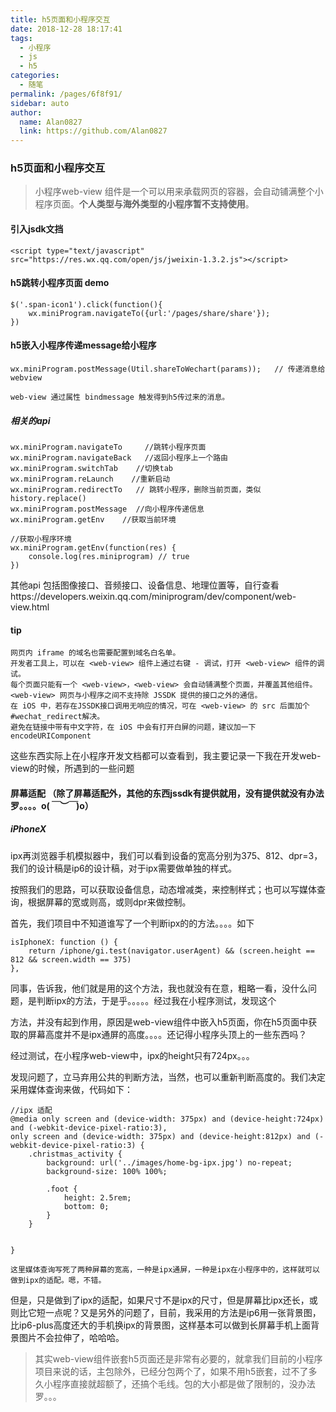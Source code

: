 ```yaml
---
title: h5页面和小程序交互
date: 2018-12-28 18:17:41
tags: 
  - 小程序
  - js
  - h5
categories:
  - 随笔
permalink: /pages/6f8f91/
sidebar: auto
author: 
  name: Alan0827
  link: https://github.com/Alan0827
---
```




### h5页面和小程序交互

> 小程序web-view 组件是一个可以用来承载网页的容器，会自动铺满整个小程序页面。**个人类型与海外类型的小程序暂不支持使用**。


#### 引入jsdk文挡

    <script type="text/javascript" src="https://res.wx.qq.com/open/js/jweixin-1.3.2.js"></script>

<!-- more -->

#### h5跳转小程序页面  demo

    $('.span-icon1').click(function(){
        wx.miniProgram.navigateTo({url:'/pages/share/share'});
    })

#### h5嵌入小程序传递message给小程序

    wx.miniProgram.postMessage(Util.shareToWechart(params));   // 传递消息给webview

    web-view 通过属性 bindmessage 触发得到h5传过来的消息。

##### 相关的api

    wx.miniProgram.navigateTo     //跳转小程序页面
    wx.miniProgram.navigateBack   //返回小程序上一个路由
    wx.miniProgram.switchTab    //切换tab
    wx.miniProgram.reLaunch    //重新启动
    wx.miniProgram.redirectTo   // 跳转小程序，删除当前页面，类似 history.replace()
    wx.miniProgram.postMessage  //向小程序传递信息
    wx.miniProgram.getEnv    //获取当前环境

    //获取小程序环境
    wx.miniProgram.getEnv(function(res) {
        console.log(res.miniprogram) // true 
    })


其他api  包括图像接口、音频接口、设备信息、地理位置等，自行查看https://developers.weixin.qq.com/miniprogram/dev/component/web-view.html


#### tip

    网页内 iframe 的域名也需要配置到域名白名单。
    开发者工具上，可以在 <web-view> 组件上通过右键 - 调试，打开 <web-view> 组件的调试。
    每个页面只能有一个 <web-view>，<web-view> 会自动铺满整个页面，并覆盖其他组件。
    <web-view> 网页与小程序之间不支持除 JSSDK 提供的接口之外的通信。
    在 iOS 中，若存在JSSDK接口调用无响应的情况，可在 <web-view> 的 src 后面加个#wechat_redirect解决。
    避免在链接中带有中文字符，在 iOS 中会有打开白屏的问题，建议加一下 encodeURIComponent


这些东西实际上在小程序开发文档都可以查看到，我主要记录一下我在开发web-view的时候，所遇到的一些问题


#### 屏幕适配 （除了屏幕适配外，其他的东西jssdk有提供就用，没有提供就没有办法罗。。。。o(*￣︶￣*)o）

##### iPhoneX

ipx再浏览器手机模拟器中，我们可以看到设备的宽高分别为375、812、dpr=3，我们的设计稿是ip6的设计稿，对于ipx需要做单独的样式。

按照我们的思路，可以获取设备信息，动态增减类，来控制样式；也可以写媒体查询，根据屏幕的宽或则高，或则dpr来做控制。

首先，我们项目中不知道谁写了一个判断ipx的的方法。。。。如下

    isIphoneX: function () {
        return /iphone/gi.test(navigator.userAgent) && (screen.height == 812 && screen.width == 375)
    },

同事，告诉我，他们就是用的这个方法，我也就没有在意，粗略一看，没什么问题，是判断ipx的方法，于是乎。。。。。经过我在小程序测试，发现这个

方法，并没有起到作用，原因是web-view组件中嵌入h5页面，你在h5页面中获取的屏幕高度并不是ipx通屏的高度。。。。还记得小程序头顶上的一些东西吗？

经过测试，在小程序web-view中，ipx的height只有724px。。。

发现问题了，立马弃用公共的判断方法，当然，也可以重新判断高度的。我们决定采用媒体查询来做，代码如下：

    //ipx 适配
    @media only screen and (device-width: 375px) and (device-height:724px) and (-webkit-device-pixel-ratio:3),
    only screen and (device-width: 375px) and (device-height:812px) and (-webkit-device-pixel-ratio:3) {
        .christmas_activity {
            background: url('../images/home-bg-ipx.jpg') no-repeat;
            background-size: 100% 100%;

            .foot {
                height: 2.5rem;
                bottom: 0;
            }
        }


    }

    这里媒体查询写死了两种屏幕的宽高，一种是ipx通屏，一种是ipx在小程序中的，这样就可以做到ipx的适配。嗯，不错。

但是，只是做到了ipx的适配，如果尺寸不是ipx的尺寸，但是屏幕比ipx还长，或则比它短一点呢？又是另外的问题了，目前，我采用的方法是ip6用一张背景图，比ip6-plus高度还大的手机换ipx的背景图，这样基本可以做到长屏幕手机上面背景图片不会拉伸了，哈哈哈。

> 其实web-view组件嵌套h5页面还是非常有必要的，就拿我们目前的小程序项目来说的话，主包除外，已经分包两个了，如果不用h5嵌套，过不了多久小程序直接就超额了，还搞个毛线。包的大小都是做了限制的，没办法罗。。。


